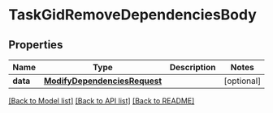 # TaskGidRemoveDependenciesBody

## Properties
Name | Type | Description | Notes
------------ | ------------- | ------------- | -------------
**data** | [**ModifyDependenciesRequest**](ModifyDependenciesRequest.md) |  | [optional] 

[[Back to Model list]](../README.md#documentation-for-models) [[Back to API list]](../README.md#documentation-for-api-endpoints) [[Back to README]](../README.md)

